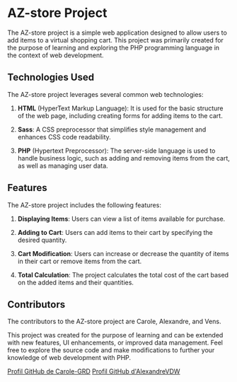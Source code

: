 # AZ-store Project

The AZ-store project is a simple web application designed to allow users to add items to a virtual shopping cart. This project was primarily created for the purpose of learning and exploring the PHP programming language in the context of web development.

## Technologies Used

The AZ-store project leverages several common web technologies:

1. **HTML** (HyperText Markup Language): It is used for the basic structure of the web page, including creating forms for adding items to the cart.

2. **Sass**: A CSS preprocessor that simplifies style management and enhances CSS code readability.

3. **PHP** (Hypertext Preprocessor): The server-side language is used to handle business logic, such as adding and removing items from the cart, as well as managing user data.

## Features

The AZ-store project includes the following features:

1. **Displaying Items**: Users can view a list of items available for purchase.

2. **Adding to Cart**: Users can add items to their cart by specifying the desired quantity.

3. **Cart Modification**: Users can increase or decrease the quantity of items in their cart or remove items from the cart.

4. **Total Calculation**: The project calculates the total cost of the cart based on the added items and their quantities.
## Contributors

The contributors to the AZ-store project are Carole, Alexandre, and Vens.

This project was created for the purpose of learning and can be extended with new features, UI enhancements, or improved data management. Feel free to explore the source code and make modifications to further your knowledge of web development with PHP.

[Profil GitHub de Carole-GRD](https://github.com/Carole-GRD)
[Profil GitHub d'AlexandreVDW](https://github.com/AlexandreVDW)
